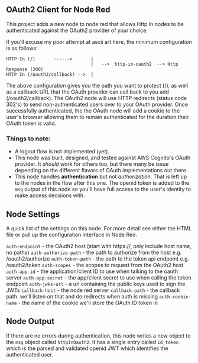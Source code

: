 
## OAuth2 Client for Node Red

This project adds a new node to node red that allows Http In nodes to be authenticated against the OAuth2 provider of your choice.  

If you'll excuse my poor attempt at ascii art here, the minimum configuration is as follows:

```
HTTP In (/)       ------>       |
                                |   -->  http-in-oauth2  --> Http Response (200)
HTTP In (/oauth2/callback) -->  |
```

The above configuration gives you the path you want to protect (/), as well as a callback URL that the OAuth provider can call back to you add (/oauth2/callback).  The OAuth2 node will use HTTP redirects (status code 302's) to send non-authenticated users over to your OAuth provider.  Once successfully authenticated, the the OAuth node will add a cookie to the user's browser allowing them to remain authenticated for the duration their OAuth token is valid. 

### Things to note:
* A logout flow is not implemented (yet). 
* This node was built, designed, and tested against AWS Cognito's OAuth provider. It _should_ work for others too, but there many be issue depending on the different flavors of OAuth implementations out there.
* This node handles **authentication** but not *authorization*.  That is left up to the nodes in the flow after this one. The openid token is added to the `msg` output of this node so you'll have full access to the user's identity to make access decisions with.

## Node Settings

A quick list of the settings on this node. For more detail see either the HTML file or pull up the configuration interface in Node Red.

`auth-endpoint` - the OAuth2 host (start with https://, only include host name, no paths)
`auth-authorize-path` -  the path to authorize from the host e.g.  /oauth2/authorize
`auth-token-path` - the path to the token api endpoint e.g. /oauth2/token
`auth-scopes` - the scopes to request from the OAuth2 host
`auth-app-id` - the application/client ID to use when talking to the oauth server
`auth-app-secret` - the app/client secret to use when calling the token endpoint
`auth-jwks-url` - a url containing the public keys used to sign the JWTs
`callback-host` - the node red server 
`callback-path` - the callback path. we'll listen on that and do redirects when auth is missing
`auth-cookie-name` - the name of the cookie we'll store the OAuth ID token in

## Node Output

If there are no errors during authentication, this node writes a new object to the `msg` object called `httpInOauth2`.  It has a single entry called `id_token` which is the parsed and validated openid JWT which identifies the authenticated user.

